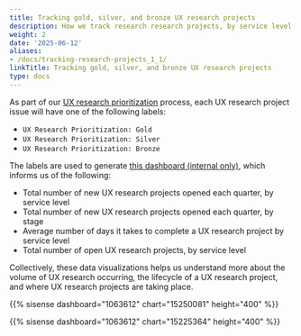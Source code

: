```yaml
---
title: Tracking gold, silver, and bronze UX research projects
description: How we track research research projects, by service level.
weight: 2
date: '2025-06-12'
aliases:
- /docs/tracking-research-projects_1_1/
linkTitle: Tracking gold, silver, and bronze UX research projects
type: docs
---
```


As part of our [UX research prioritization](/handbook/product/ux/ux-research/research-prioritization/) process, each UX research project issue will have one of the following labels:

- `UX Research Prioritization: Gold`
- `UX Research Prioritization: Silver`
- `UX Research Prioritization: Bronze`

The labels are used to generate [this dashboard (internal only)](https://app.periscopedata.com/app/gitlab/1063612/UX-research-projects), which informs us of the following:

- Total number of new UX research projects opened each quarter, by service level
- Total number of new UX research projects opened each quarter, by stage
- Average number of days it takes to complete a UX research project by service level
- Total number of open UX research projects, by service level

Collectively, these data visualizations helps us understand more about the volume of UX research occurring, the lifecycle of a UX research project, and where UX research projects are taking place.

{{% sisense dashboard="1063612" chart="15250081" height="400" %}}

{{% sisense dashboard="1063612" chart="15225364" height="400" %}}

